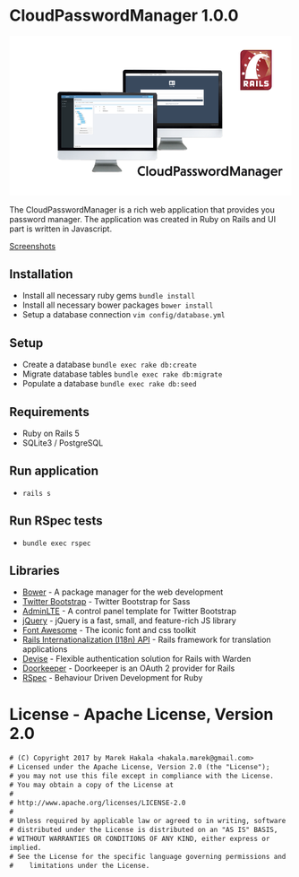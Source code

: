 
# CloudPasswordManager 1.0.0

![CloudPasswordManager logo](Screenshots/cloudpasswordmanager_logo.png)

The CloudPasswordManager is a rich web application that provides you password manager. The application was created in Ruby on Rails and UI part is written in Javascript.

[Screenshots](Screenshots/)

## Installation

* Install all necessary ruby gems `bundle install`
* Install all necessary bower packages `bower install`
* Setup a database connection `vim config/database.yml`

## Setup

* Create a database `bundle exec rake db:create`
* Migrate database tables `bundle exec rake db:migrate`
* Populate a database `bundle exec rake db:seed`

## Requirements

* Ruby on Rails 5
* SQLite3 / PostgreSQL

## Run application

* `rails s`

## Run RSpec tests

* `bundle exec rspec`

## Libraries

 * [Bower](https://bower.io/) - A package manager for the web development
 * [Twitter Bootstrap](https://github.com/twbs/bootstrap-sass) - Twitter Bootstrap for Sass
 * [AdminLTE](https://adminlte.io/) -  A control panel template for Twitter Bootstrap
 * [jQuery](https://jquery.com/) - jQuery is a fast, small, and feature-rich JS library
 * [Font Awesome](http://fontawesome.io/) - The iconic font and css toolkit
 * [Rails Internationalization (I18n) API](http://guides.rubyonrails.org/i18n.html) - Rails framework for translation applications
 * [Devise](https://github.com/plataformatec/devise) - Flexible authentication solution for Rails with Warden
 * [Doorkeeper](https://github.com/doorkeeper-gem/doorkeeper) - Doorkeeper is an OAuth 2 provider for Rails
 * [RSpec](http://rspec.info/) - Behaviour Driven Development for Ruby

# License - Apache License, Version 2.0

```
# (C) Copyright 2017 by Marek Hakala <hakala.marek@gmail.com>
# Licensed under the Apache License, Version 2.0 (the "License");
# you may not use this file except in compliance with the License.
# You may obtain a copy of the License at
#
# http://www.apache.org/licenses/LICENSE-2.0
#
# Unless required by applicable law or agreed to in writing, software
# distributed under the License is distributed on an "AS IS" BASIS,
# WITHOUT WARRANTIES OR CONDITIONS OF ANY KIND, either express or implied.
# See the License for the specific language governing permissions and
#    limitations under the License.
```
